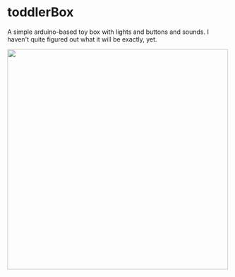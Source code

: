 # toddlerBox
A simple arduino-based toy box with lights and buttons and sounds.  I haven't quite figured out what it will be exactly, yet.

<img src="https://github.com/RowleyCowper/toddlerBox/blob/master/readme/todd1.png" width = 500>
